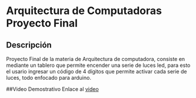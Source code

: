 # Arquitectura de Computadoras Proyecto Final

## Descripción 

Proyecto Final de la materia de Arquitectura de computadora, consiste en mediante un tablero que permite encender una serie de luces led, para esto el usario ingresar un código de 4 dígitos que permite activar cada serie de luces, todo enfocado para arduino.

##Video Demostrativo
Enlace al [video](https://www.youtube.com/watch?v=pWdiEqKw_-k)
